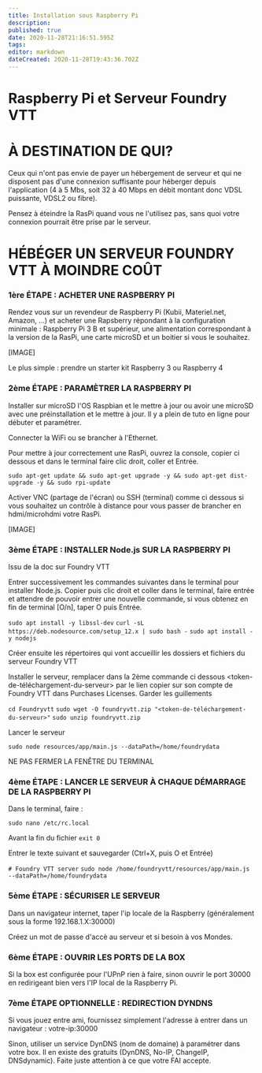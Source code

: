 ```yaml
---
title: Installation sous Raspberry Pi
description: 
published: true
date: 2020-11-28T21:16:51.595Z
tags: 
editor: markdown
dateCreated: 2020-11-28T19:43:36.702Z
---
```


# Raspberry Pi et Serveur Foundry VTT
# À DESTINATION DE QUI?

Ceux qui n'ont pas envie de payer un hébergement de serveur et qui ne disposent pas d'une connexion suffisante pour héberger depuis l'application (4 à 5 Mbs, soit 32 à 40 Mbps en débit montant donc VDSL puissante, VDSL2 ou fibre).

Pensez à éteindre la RasPi quand vous ne l'utilisez pas, sans quoi votre connexion pourrait être prise par le serveur.

# HÉBÉGER UN SERVEUR FOUNDRY VTT À MOINDRE COÛT

### 1ère ÉTAPE : ACHETER UNE RASPBERRY PI

Rendez vous sur un revendeur de Raspberry Pi (Kubii, Materiel.net, Amazon, ...) et acheter une Rapsberry répondant à la configuration minimale : Raspberry Pi 3 B et supérieur, une alimentation correspondant à la version de la RasPi, une carte microSD et un boitier si vous le souhaitez.

[IMAGE]

Le plus simple : prendre un starter kit Raspberry 3 ou Raspberry 4

### 2ème ÉTAPE : PARAMÈTRER LA RASPBERRY PI

Installer sur microSD l'OS Raspbian et le mettre à jour ou avoir une microSD avec une préinstallation et le mettre à jour. Il y a plein de tuto en ligne pour débuter et paramétrer.

Connecter la WiFi ou se brancher à l'Ethernet.

Pour mettre à jour correctement une RasPi, ouvrez la console, copier ci dessous et dans le terminal faire clic droit, coller et Entrée.

`sudo apt-get update && sudo apt-get upgrade -y && sudo apt-get dist-upgrade -y && sudo rpi-update`

Activer VNC (partage de l'écran) ou SSH (terminal) comme ci dessous si vous souhaitez un contrôle à distance pour vous passer de brancher en hdmi/microhdmi votre RasPi.

[IMAGE]

### 3ème ÉTAPE : INSTALLER Node.js SUR LA RASPBERRY PI

Issu de la doc sur Foundry VTT

Entrer successivement les commandes suivantes dans le terminal pour installer Node.js.
Copier puis clic droit et coller dans le terminal, faire entrée et attendre de pouvoir entrer une nouvelle commande, si vous obtenez en fin de terminal [O/n], taper O puis Entrée.

`sudo apt install -y libssl-dev`
`curl -sL https://deb.nodesource.com/setup_12.x | sudo bash -`
`sudo apt install -y nodejs`

Créer ensuite les répertoires qui vont accueillir les dossiers et fichiers du serveur Foundry VTT

Installer le serveur, remplacer dans la 2ème commande ci dessous <token-de-téléchargement-du-serveur> par le lien copier sur son compte de Foundry VTT dans Purchases Licenses. Garder les guillements

`cd Foundryvtt`
`sudo wget -O foundryvtt.zip "<token-de-téléchargement-du-serveur>"`
`sudo unzip foundryvtt.zip`

Lancer le serveur

`sudo node resources/app/main.js --dataPath=/home/foundrydata`

NE PAS FERMER LA FENÊTRE DU TERMINAL

### 4ème ÉTAPE : LANCER LE SERVEUR À CHAQUE DÉMARRAGE DE LA RASPBERRY PI

Dans le terminal, faire :

`sudo nano /etc/rc.local`

Avant la fin du fichier `exit 0`

Entrer le texte suivant et sauvegarder (Ctrl+X, puis O et Entrée)

`# Foundry VTT server`
`sudo node /home/foundryvtt/resources/app/main.js --dataPath=/home/foundrydata`

### 5ème ÉTAPE : SÉCURISER LE SERVEUR

Dans un navigateur internet, taper l'ip locale de la Raspberry (généralement sous la forme 192.168.1.X:30000)

Créez un mot de passe d'accè au serveur et si besoin à vos Mondes.

### 6ème ÉTAPE : OUVRIR LES PORTS DE LA BOX

Si la box est configurée pour l'UPnP rien à faire, sinon ouvrir le port 30000 en redirigeant bien vers l'IP local de la Raspberry Pi.

### 7ème ÉTAPE OPTIONNELLE : REDIRECTION DYNDNS

Si vous jouez entre ami, fournissez simplement l'adresse à entrer dans un navigateur : votre-ip:30000

Sinon, utiliser un service DynDNS (nom de domaine) à paramétrer dans votre box. Il en existe des gratuits (DynDNS, No-IP, ChangeIP, DNSdynamic). Faite juste attention à ce que votre FAI accepte.
